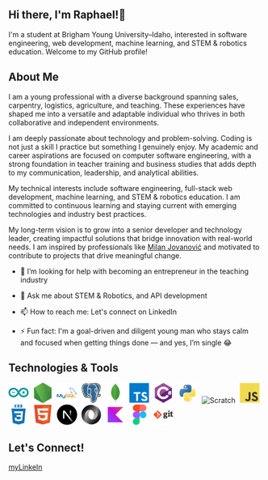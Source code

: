 ## Hi there, I'm Raphael!👋

<!--
**raphaelgraceman/raphaelgraceman** is a ✨ _special_ ✨ repository because its `README.md` (this file) appears on your GitHub profile.-->
I'm a student at Brigham Young University–Idaho, interested in software engineering, web development, machine learning, and STEM & robotics education. Welcome to my GitHub profile!

## About Me  

I am a young professional with a diverse background spanning sales, carpentry, logistics, agriculture, and teaching. These experiences have shaped me into a versatile and adaptable individual who thrives in both collaborative and independent environments.  

I am deeply passionate about technology and problem-solving. Coding is not just a skill I practice but something I genuinely enjoy. My academic and career aspirations are focused on computer software engineering, with a strong foundation in teacher training and business studies that adds depth to my communication, leadership, and analytical abilities.  

My technical interests include software engineering, full-stack web development, machine learning, and STEM & robotics education. I am committed to continuous learning and staying current with emerging technologies and industry best practices.  

My long-term vision is to grow into a senior developer and technology leader, creating impactful solutions that bridge innovation with real-world needs. I am inspired by professionals like [Milan Jovanović](https://www.linkedin.com/in/milan-jovanovic) and motivated to contribute to projects that drive meaningful change.  



- 🤔 I’m looking for help with becoming an entrepreneur in the teaching industry
- 💬 Ask me about STEM & Robotics, and API development
- 📫 How to reach me: Let's connect on LinkedIn

- ⚡ Fun fact: I'm a goal-driven and diligent young man who stays calm and focused when getting things done — and yes, I’m single 😂
  
## Technologies & Tools  

<div>
  <img src="https://github.com/devicons/devicon/blob/master/icons/arduino/arduino-original.svg" title="Arduino" alt="Arduino" width="40" height="40"/>&nbsp;
  <img src="https://github.com/devicons/devicon/blob/master/icons/nodejs/nodejs-original.svg" title="Node.js" alt="Node.js" width="40" height="40"/>&nbsp;
  <img src="https://github.com/devicons/devicon/blob/master/icons/mysql/mysql-original-wordmark.svg" title="MySQL" alt="MySQL" width="40" height="40"/>&nbsp;
  <img src="https://github.com/devicons/devicon/blob/master/icons/postgresql/postgresql-original.svg" title="PostgreSQL" alt="PostgreSQL" width="40" height="40"/>&nbsp;
  <img src="https://github.com/devicons/devicon/blob/master/icons/mongodb/mongodb-original.svg" title="MongoDB" alt="MongoDB" width="40" height="40"/>&nbsp;
  <img src="https://github.com/devicons/devicon/blob/master/icons/typescript/typescript-original.svg" title="TypeScript" alt="TypeScript" width="40" height="40"/>&nbsp;
  <img src="https://github.com/devicons/devicon/blob/master/icons/csharp/csharp-original.svg" title="C#" alt="C#" width="40" height="40"/>&nbsp;
  <img src="https://github.com/devicons/devicon/blob/master/icons/python/python-original.svg" title="Python" alt="Python" width="40" height="40"/>&nbsp;
  <img src="https://github.com/devicons/devicon/blob/master/icons/scratch/scratch-original.svg" title="Scratch" alt="Scratch" width="40" height="40"/>&nbsp;
  <img src="https://github.com/devicons/devicon/blob/master/icons/javascript/javascript-original.svg" title="JavaScript" alt="JavaScript" width="40" height="40"/>&nbsp;
  <img src="https://github.com/devicons/devicon/blob/master/icons/css3/css3-plain-wordmark.svg" title="CSS3" alt="CSS3" width="40" height="40"/>&nbsp;
  <img src="https://github.com/devicons/devicon/blob/master/icons/html5/html5-original.svg" title="HTML5" alt="HTML5" width="40" height="40"/>&nbsp;
  <img src="https://github.com/devicons/devicon/blob/master/icons/nextjs/nextjs-original.svg" title="Next.js" alt="Next.js" width="40" height="40"/>&nbsp;
  <img src="https://github.com/devicons/devicon/blob/master/icons/json/json-original.svg" title="JSON" alt="JSON" width="40" height="40"/>&nbsp;
  <img src="https://github.com/devicons/devicon/blob/master/icons/kotlin/kotlin-original.svg" title="Kotlin" alt="Kotlin" width="40" height="40"/>&nbsp;
  <img src="https://github.com/devicons/devicon/blob/master/icons/figma/figma-original.svg" title="Figma" alt="Figma" width="40" height="40"/>&nbsp;
  <img src="https://github.com/devicons/devicon/blob/master/icons/git/git-original-wordmark.svg" title="Git" alt="Git" width="40" height="40"/>
</div>

## Let's Connect!
[myLinkeIn](https://www.linkedin.com/in/dotseraphael/)  
